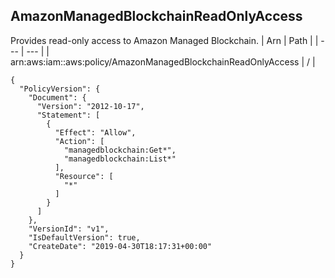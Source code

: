 
## AmazonManagedBlockchainReadOnlyAccess
Provides read-only access to Amazon Managed Blockchain.
| Arn | Path |
| --- | --- |
| arn:aws:iam::aws:policy/AmazonManagedBlockchainReadOnlyAccess | / |
```
{
  "PolicyVersion": {
    "Document": {
      "Version": "2012-10-17",
      "Statement": [
        {
          "Effect": "Allow",
          "Action": [
            "managedblockchain:Get*",
            "managedblockchain:List*"
          ],
          "Resource": [
            "*"
          ]
        }
      ]
    },
    "VersionId": "v1",
    "IsDefaultVersion": true,
    "CreateDate": "2019-04-30T18:17:31+00:00"
  }
}
```
